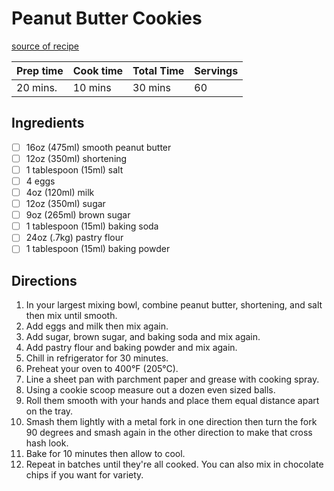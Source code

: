  # Peanut Butter Cookies
[source of recipe](https://justthedarnrecipe.com/bobs-peanut-butter-cookies)

| Prep time | Cook time | Total Time | Servings |
|-----------|-----------|------------|----------|
| 20 mins.  | 10 mins   | 30 mins    | 60       |

## Ingredients
- [ ] 16oz (475ml) smooth peanut butter
- [ ] 12oz (350ml) shortening
- [ ] 1 tablespoon (15ml) salt
- [ ] 4 eggs
- [ ] 4oz (120ml) milk
- [ ] 12oz (350ml) sugar
- [ ] 9oz (265ml) brown sugar
- [ ] 1 tablespoon (15ml) baking soda
- [ ] 24oz (.7kg) pastry flour
- [ ] 1 tablespoon (15ml) baking powder

## Directions

1. In your largest mixing bowl, combine peanut butter, shortening, and salt then mix until smooth.
2. Add eggs and milk then mix again.
3. Add sugar, brown sugar, and baking soda and mix again.
4. Add pastry flour and baking powder and mix again.
5. Chill in refrigerator for 30 minutes.
6. Preheat your oven to 400°F (205°C).
7. Line a sheet pan with parchment paper and grease with cooking spray.
8. Using a cookie scoop measure out a dozen even sized balls.
9. Roll them smooth with your hands and place them equal distance apart on the tray.
10. Smash them lightly with a metal fork in one direction then turn the fork 90 degrees and smash again in the other direction to make that cross hash look.
11. Bake for 10 minutes then allow to cool.
12. Repeat in batches until they're all cooked. You can also mix in chocolate chips if you want for variety.

